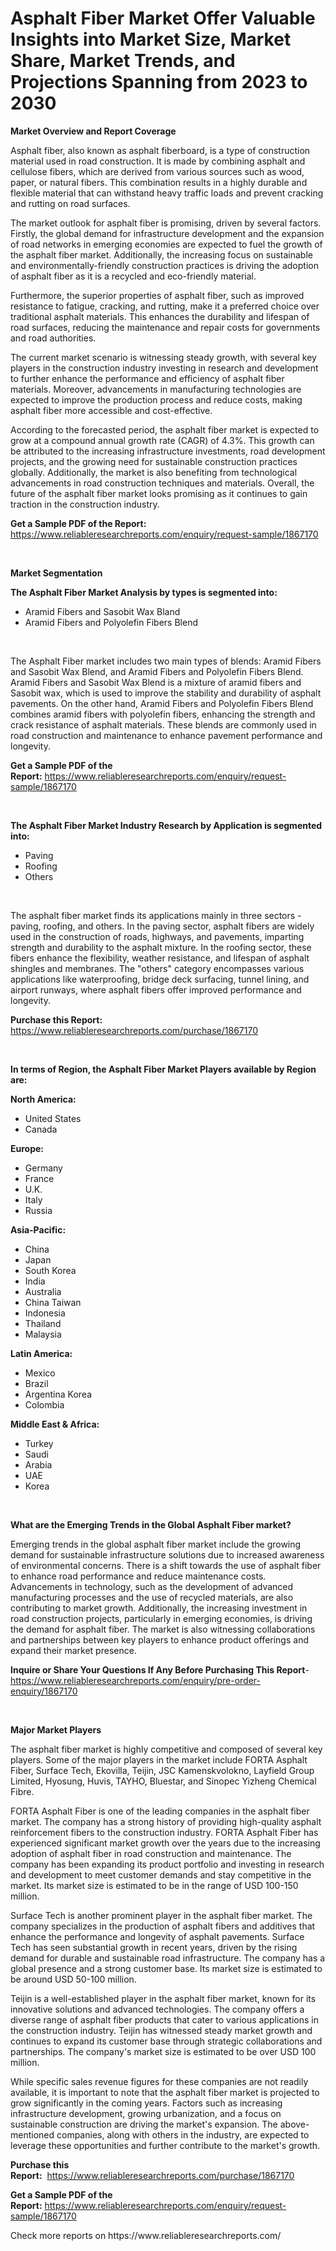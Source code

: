 <p><h1>Asphalt Fiber Market Offer Valuable Insights into Market Size, Market Share, Market Trends, and Projections Spanning from 2023 to 2030</h1></p><p><strong>Market Overview and Report Coverage</strong></p>
<p><p>Asphalt fiber, also known as asphalt fiberboard, is a type of construction material used in road construction. It is made by combining asphalt and cellulose fibers, which are derived from various sources such as wood, paper, or natural fibers. This combination results in a highly durable and flexible material that can withstand heavy traffic loads and prevent cracking and rutting on road surfaces.</p><p>The market outlook for asphalt fiber is promising, driven by several factors. Firstly, the global demand for infrastructure development and the expansion of road networks in emerging economies are expected to fuel the growth of the asphalt fiber market. Additionally, the increasing focus on sustainable and environmentally-friendly construction practices is driving the adoption of asphalt fiber as it is a recycled and eco-friendly material.</p><p>Furthermore, the superior properties of asphalt fiber, such as improved resistance to fatigue, cracking, and rutting, make it a preferred choice over traditional asphalt materials. This enhances the durability and lifespan of road surfaces, reducing the maintenance and repair costs for governments and road authorities.</p><p>The current market scenario is witnessing steady growth, with several key players in the construction industry investing in research and development to further enhance the performance and efficiency of asphalt fiber materials. Moreover, advancements in manufacturing technologies are expected to improve the production process and reduce costs, making asphalt fiber more accessible and cost-effective.</p><p>According to the forecasted period, the asphalt fiber market is expected to grow at a compound annual growth rate (CAGR) of 4.3%. This growth can be attributed to the increasing infrastructure investments, road development projects, and the growing need for sustainable construction practices globally. Additionally, the market is also benefiting from technological advancements in road construction techniques and materials. Overall, the future of the asphalt fiber market looks promising as it continues to gain traction in the construction industry.</p></p>
<p><strong>Get a Sample PDF of the Report:</strong> <a href="https://www.reliableresearchreports.com/enquiry/request-sample/1867170">https://www.reliableresearchreports.com/enquiry/request-sample/1867170</a></p>
<p>&nbsp;</p>
<p><strong>Market Segmentation</strong></p>
<p><strong>The Asphalt Fiber Market Analysis by types is segmented into:</strong></p>
<p><ul><li>Aramid Fibers and Sasobit Wax Bland</li><li>Aramid Fibers and Polyolefin Fibers Blend</li></ul></p>
<p>&nbsp;</p>
<p><p>The Asphalt Fiber market includes two main types of blends: Aramid Fibers and Sasobit Wax Blend, and Aramid Fibers and Polyolefin Fibers Blend. Aramid Fibers and Sasobit Wax Blend is a mixture of aramid fibers and Sasobit wax, which is used to improve the stability and durability of asphalt pavements. On the other hand, Aramid Fibers and Polyolefin Fibers Blend combines aramid fibers with polyolefin fibers, enhancing the strength and crack resistance of asphalt materials. These blends are commonly used in road construction and maintenance to enhance pavement performance and longevity.</p></p>
<p><strong>Get a Sample PDF of the Report:</strong>&nbsp;<a href="https://www.reliableresearchreports.com/enquiry/request-sample/1867170">https://www.reliableresearchreports.com/enquiry/request-sample/1867170</a></p>
<p>&nbsp;</p>
<p><strong>The Asphalt Fiber Market Industry Research by Application is segmented into:</strong></p>
<p><ul><li>Paving</li><li>Roofing</li><li>Others</li></ul></p>
<p>&nbsp;</p>
<p><p>The asphalt fiber market finds its applications mainly in three sectors - paving, roofing, and others. In the paving sector, asphalt fibers are widely used in the construction of roads, highways, and pavements, imparting strength and durability to the asphalt mixture. In the roofing sector, these fibers enhance the flexibility, weather resistance, and lifespan of asphalt shingles and membranes. The "others" category encompasses various applications like waterproofing, bridge deck surfacing, tunnel lining, and airport runways, where asphalt fibers offer improved performance and longevity.</p></p>
<p><strong>Purchase this Report:</strong>&nbsp; <a href="https://www.reliableresearchreports.com/purchase/1867170">https://www.reliableresearchreports.com/purchase/1867170</a></p>
<p>&nbsp;</p>
<p><strong>In terms of Region, the Asphalt Fiber Market Players available by Region are:</strong></p>
<p>
    <p> <strong> North America: </strong>
        <ul>
            <li>United States</li>
            <li>Canada</li>
        </ul>
        </p> 
    <p> <strong> Europe: </strong>
        <ul>
            <li>Germany</li>
            <li>France</li>
            <li>U.K.</li>
            <li>Italy</li>
            <li>Russia</li>
        </ul>
        </p> 
    <p> <strong> Asia-Pacific: </strong>
        <ul>
            <li>China</li>
            <li>Japan</li>
            <li>South Korea</li>
            <li>India</li>
            <li>Australia</li>
            <li>China Taiwan</li>
            <li>Indonesia</li>
            <li>Thailand</li>
            <li>Malaysia</li>
        </ul>
        </p> 
    <p> <strong> Latin America: </strong>
        <ul>
            <li>Mexico</li>
            <li>Brazil</li>
            <li>Argentina Korea</li>
            <li>Colombia</li>
        </ul>
        </p> 
    <p> <strong> Middle East & Africa: </strong>
        <ul>
            <li>Turkey</li>
            <li>Saudi</li>
            <li>Arabia</li>
            <li>UAE</li>
            <li>Korea</li>
        </ul>
    </p>
    </p>
<p>&nbsp;</p>
<p><strong>What are the Emerging Trends in the Global Asphalt Fiber market?</strong></p>
<p><p>Emerging trends in the global asphalt fiber market include the growing demand for sustainable infrastructure solutions due to increased awareness of environmental concerns. There is a shift towards the use of asphalt fiber to enhance road performance and reduce maintenance costs. Advancements in technology, such as the development of advanced manufacturing processes and the use of recycled materials, are also contributing to market growth. Additionally, the increasing investment in road construction projects, particularly in emerging economies, is driving the demand for asphalt fiber. The market is also witnessing collaborations and partnerships between key players to enhance product offerings and expand their market presence.</p></p>
<p><strong>Inquire or Share Your Questions If Any Before Purchasing This Report</strong>- <a href="https://www.reliableresearchreports.com/enquiry/pre-order-enquiry/1867170">https://www.reliableresearchreports.com/enquiry/pre-order-enquiry/1867170</a></p>
<p>&nbsp;</p>
<p><strong>Major Market Players</strong></p>
<p><p>The asphalt fiber market is highly competitive and composed of several key players. Some of the major players in the market include FORTA Asphalt Fiber, Surface Tech, Ekovilla, Teijin, JSC Kamenskvolokno, Layfield Group Limited, Hyosung, Huvis, TAYHO, Bluestar, and Sinopec Yizheng Chemical Fibre.</p><p>FORTA Asphalt Fiber is one of the leading companies in the asphalt fiber market. The company has a strong history of providing high-quality asphalt reinforcement fibers to the construction industry. FORTA Asphalt Fiber has experienced significant market growth over the years due to the increasing adoption of asphalt fiber in road construction and maintenance. The company has been expanding its product portfolio and investing in research and development to meet customer demands and stay competitive in the market. Its market size is estimated to be in the range of USD 100-150 million.</p><p>Surface Tech is another prominent player in the asphalt fiber market. The company specializes in the production of asphalt fibers and additives that enhance the performance and longevity of asphalt pavements. Surface Tech has seen substantial growth in recent years, driven by the rising demand for durable and sustainable road infrastructure. The company has a global presence and a strong customer base. Its market size is estimated to be around USD 50-100 million.</p><p>Teijin is a well-established player in the asphalt fiber market, known for its innovative solutions and advanced technologies. The company offers a diverse range of asphalt fiber products that cater to various applications in the construction industry. Teijin has witnessed steady market growth and continues to expand its customer base through strategic collaborations and partnerships. The company's market size is estimated to be over USD 100 million.</p><p>While specific sales revenue figures for these companies are not readily available, it is important to note that the asphalt fiber market is projected to grow significantly in the coming years. Factors such as increasing infrastructure development, growing urbanization, and a focus on sustainable construction are driving the market's expansion. The above-mentioned companies, along with others in the industry, are expected to leverage these opportunities and further contribute to the market's growth.</p></p>
<p><strong>Purchase this Report:</strong>&nbsp;&nbsp;<a href="https://www.reliableresearchreports.com/purchase/1867170">https://www.reliableresearchreports.com/purchase/1867170</a></p>
<p></p>
<p><strong>Get a Sample PDF of the Report:</strong>&nbsp;<a href="https://www.reliableresearchreports.com/enquiry/request-sample/1867170">https://www.reliableresearchreports.com/enquiry/request-sample/1867170</a></p>
<p>Check more reports on https://www.reliableresearchreports.com/</p>